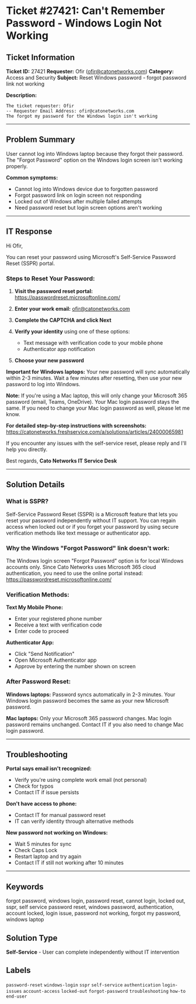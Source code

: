 # Ticket #27421: Can't Remember Password - Windows Login Not Working

## Ticket Information

**Ticket ID:** 27421
**Requester:** Ofir (ofir@catonetworks.com)
**Category:** Access and Security
**Subject:** Reset Windows password - forgot password link not working

**Description:**
```
The ticket requester: Ofir
-- Requester Email Address: ofir@catonetworks.com
The forgot my password for the Windows login isn't working
```

---

## Problem Summary

User cannot log into Windows laptop because they forgot their password. 
The "Forgot Password" option on the Windows login screen isn't working properly.

**Common symptoms:**
- Cannot log into Windows device due to forgotten password
- Forgot password link on login screen not responding
- Locked out of Windows after multiple failed attempts
- Need password reset but login screen options aren't working

---

## IT Response

Hi Ofir,

You can reset your password using Microsoft's Self-Service Password Reset (SSPR) portal.

### Steps to Reset Your Password:

1. **Visit the password reset portal:**
   https://passwordreset.microsoftonline.com/

2. **Enter your work email:**
   ofir@catonetworks.com

3. **Complete the CAPTCHA and click Next**

4. **Verify your identity** using one of these options:
   - Text message with verification code to your mobile phone
   - Authenticator app notification

5. **Choose your new password**

**Important for Windows laptops:** Your new password will sync automatically within 2-3 minutes. Wait a few minutes after resetting, then use your new password to log into Windows.

**Note:** If you're using a Mac laptop, this will only change your Microsoft 365 password (email, Teams, OneDrive). Your Mac login password stays the same. If you need to change your Mac login password as well, please let me know.

**For detailed step-by-step instructions with screenshots:**
https://catonetworks.freshservice.com/a/solutions/articles/24000065981

If you encounter any issues with the self-service reset, please reply and I'll help you directly.

Best regards,
**Cato Networks IT Service Desk**

---

## Solution Details

### What is SSPR?

Self-Service Password Reset (SSPR) is a Microsoft feature that lets you reset your password independently without IT support. You can regain access when locked out or if you forget your password by using secure verification methods like text message or authenticator app.

### Why the Windows "Forgot Password" link doesn't work:

The Windows login screen "Forgot Password" option is for local Windows accounts only. Since Cato Networks uses Microsoft 365 cloud authentication, you need to use the online portal instead: https://passwordreset.microsoftonline.com/

### Verification Methods:

**Text My Mobile Phone:**
- Enter your registered phone number
- Receive a text with verification code
- Enter code to proceed

**Authenticator App:**
- Click "Send Notification"
- Open Microsoft Authenticator app
- Approve by entering the number shown on screen

### After Password Reset:

**Windows laptops:** Password syncs automatically in 2-3 minutes. Your Windows login password becomes the same as your new Microsoft password.

**Mac laptops:** Only your Microsoft 365 password changes. Mac login password remains unchanged. Contact IT if you also need to change Mac login password.

---

## Troubleshooting

**Portal says email isn't recognized:**
- Verify you're using complete work email (not personal)
- Check for typos
- Contact IT if issue persists

**Don't have access to phone:**
- Contact IT for manual password reset
- IT can verify identity through alternative methods

**New password not working on Windows:**
- Wait 5 minutes for sync
- Check Caps Lock
- Restart laptop and try again
- Contact IT if still not working after 10 minutes

---

## Keywords

forgot password, windows login, password reset, cannot login, locked out, sspr, self service password reset, windows password, authentication, account locked, login issue, password not working, forgot my password, windows laptop

## Solution Type

**Self-Service** - User can complete independently without IT intervention

## Labels

`password-reset` `windows-login` `sspr` `self-service` `authentication` `login-issues` `account-access` `locked-out` `forgot-password` `troubleshooting` `how-to` `end-user`